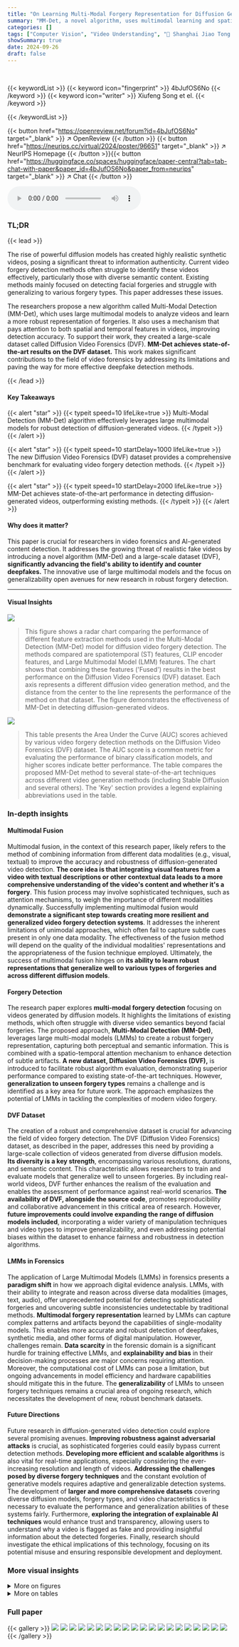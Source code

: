 ```yaml
---
title: "On Learning Multi-Modal Forgery Representation for Diffusion Generated Video Detection"
summary: "MM-Det, a novel algorithm, uses multimodal learning and spatiotemporal attention to detect diffusion-generated videos, achieving state-of-the-art performance on the new DVF dataset."
categories: []
tags: ["Computer Vision", "Video Understanding", "🏢 Shanghai Jiao Tong University",]
showSummary: true
date: 2024-09-26
draft: false
---
```


<br>

{{< keywordList >}}
{{< keyword icon="fingerprint" >}} 4bJufOS6No {{< /keyword >}}
{{< keyword icon="writer" >}} Xiufeng Song et el. {{< /keyword >}}
 
{{< /keywordList >}}

{{< button href="https://openreview.net/forum?id=4bJufOS6No" target="_blank" >}}
↗ OpenReview
{{< /button >}}
{{< button href="https://neurips.cc/virtual/2024/poster/96651" target="_blank" >}}
↗ NeurIPS Homepage
{{< /button >}}{{< button href="https://huggingface.co/spaces/huggingface/paper-central?tab=tab-chat-with-paper&paper_id=4bJufOS6No&paper_from=neurips" target="_blank" >}}
↗ Chat
{{< /button >}}



<audio controls>
    <source src="https://ai-paper-reviewer.com/4bJufOS6No/podcast.wav" type="audio/wav">
    Your browser does not support the audio element.
</audio>


### TL;DR


{{< lead >}}

The rise of powerful diffusion models has created highly realistic synthetic videos, posing a significant threat to information authenticity. Current video forgery detection methods often struggle to identify these videos effectively, particularly those with diverse semantic content. Existing methods mainly focused on detecting facial forgeries and struggle with generalizing to various forgery types.  This paper addresses these issues. 

The researchers propose a new algorithm called Multi-Modal Detection (MM-Det), which uses large multimodal models to analyze videos and learn a more robust representation of forgeries. It also uses a mechanism that pays attention to both spatial and temporal features in videos, improving detection accuracy. To support their work, they created a large-scale dataset called Diffusion Video Forensics (DVF). **MM-Det achieves state-of-the-art results on the DVF dataset.**  This work makes significant contributions to the field of video forensics by addressing its limitations and paving the way for more effective deepfake detection methods.

{{< /lead >}}


#### Key Takeaways

{{< alert "star" >}}
{{< typeit speed=10 lifeLike=true >}} Multi-Modal Detection (MM-Det) algorithm effectively leverages large multimodal models for robust detection of diffusion-generated videos. {{< /typeit >}}
{{< /alert >}}

{{< alert "star" >}}
{{< typeit speed=10 startDelay=1000 lifeLike=true >}} The new Diffusion Video Forensics (DVF) dataset provides a comprehensive benchmark for evaluating video forgery detection methods. {{< /typeit >}}
{{< /alert >}}

{{< alert "star" >}}
{{< typeit speed=10 startDelay=2000 lifeLike=true >}} MM-Det achieves state-of-the-art performance in detecting diffusion-generated videos, outperforming existing methods. {{< /typeit >}}
{{< /alert >}}

#### Why does it matter?
This paper is crucial for researchers in video forensics and AI-generated content detection.  It addresses the growing threat of realistic fake videos by introducing a novel algorithm (MM-Det) and a large-scale dataset (DVF), **significantly advancing the field's ability to identify and counter deepfakes.**  The innovative use of large multimodal models and the focus on generalizability open avenues for new research in robust forgery detection.

------
#### Visual Insights



![](https://ai-paper-reviewer.com/4bJufOS6No/figures_0_1.jpg)

> This figure shows a radar chart comparing the performance of different feature extraction methods used in the Multi-Modal Detection (MM-Det) model for diffusion video forgery detection.  The methods compared are spatiotemporal (ST) features, CLIP encoder features, and Large Multimodal Model (LMM) features.  The chart shows that combining these features ('Fused') results in the best performance on the Diffusion Video Forensics (DVF) dataset. Each axis represents a different diffusion video generation method, and the distance from the center to the line represents the performance of the method on that dataset. The figure demonstrates the effectiveness of MM-Det in detecting diffusion-generated videos.





![](https://ai-paper-reviewer.com/4bJufOS6No/tables_7_1.jpg)

> This table presents the Area Under the Curve (AUC) scores achieved by various video forgery detection methods on the Diffusion Video Forensics (DVF) dataset.  The AUC score is a common metric for evaluating the performance of binary classification models, and higher scores indicate better performance.  The table compares the proposed MM-Det method to several state-of-the-art techniques across different video generation methods (including Stable Diffusion and several others).  The 'Key' section provides a legend explaining abbreviations used in the table.





### In-depth insights


#### Multimodal Fusion
Multimodal fusion, in the context of this research paper, likely refers to the method of combining information from different data modalities (e.g., visual, textual) to improve the accuracy and robustness of diffusion-generated video detection.  **The core idea is that integrating visual features from a video with textual descriptions or other contextual data leads to a more comprehensive understanding of the video's content and whether it's a forgery**. This fusion process may involve sophisticated techniques, such as attention mechanisms, to weigh the importance of different modalities dynamically.  Successfully implementing multimodal fusion would **demonstrate a significant step towards creating more resilient and generalized video forgery detection systems**.  It addresses the inherent limitations of unimodal approaches, which often fail to capture subtle cues present in only one data modality. The effectiveness of the fusion method will depend on the quality of the individual modalities' representations and the appropriateness of the fusion technique employed. Ultimately, the success of multimodal fusion hinges on **its ability to learn robust representations that generalize well to various types of forgeries and across different diffusion models**.

#### Forgery Detection
The research paper explores **multi-modal forgery detection** focusing on videos generated by diffusion models.  It highlights the limitations of existing methods, which often struggle with diverse video semantics beyond facial forgeries.  The proposed approach, **Multi-Modal Detection (MM-Det)**, leverages large multi-modal models (LMMs) to create a robust forgery representation, capturing both perceptual and semantic information.  This is combined with a spatio-temporal attention mechanism to enhance detection of subtle artifacts.  **A new dataset, Diffusion Video Forensics (DVF),** is introduced to facilitate robust algorithm evaluation, demonstrating superior performance compared to existing state-of-the-art techniques.  However, **generalization to unseen forgery types** remains a challenge and is identified as a key area for future work.  The approach emphasizes the potential of LMMs in tackling the complexities of modern video forgery.

#### DVF Dataset
The creation of a robust and comprehensive dataset is crucial for advancing the field of video forgery detection.  The DVF (Diffusion Video Forensics) dataset, as described in the paper, addresses this need by providing a large-scale collection of videos generated from diverse diffusion models. **Its diversity is a key strength**, encompassing various resolutions, durations, and semantic content. This characteristic allows researchers to train and evaluate models that generalize well to unseen forgeries. By including real-world videos, DVF further enhances the realism of the evaluation and enables the assessment of performance against real-world scenarios.  **The availability of DVF, alongside the source code**, promotes reproducibility and collaborative advancement in this critical area of research. However, **future improvements could involve expanding the range of diffusion models included**, incorporating a wider variety of manipulation techniques and video types to improve generalizability, and even addressing potential biases within the dataset to enhance fairness and robustness in detection algorithms.

#### LMMs in Forensics
The application of Large Multimodal Models (LMMs) in forensics presents a **paradigm shift** in how we approach digital evidence analysis.  LMMs, with their ability to integrate and reason across diverse data modalities (images, text, audio), offer unprecedented potential for detecting sophisticated forgeries and uncovering subtle inconsistencies undetectable by traditional methods.  **Multimodal forgery representation** learned by LMMs can capture complex patterns and artifacts beyond the capabilities of single-modality models. This enables more accurate and robust detection of deepfakes, synthetic media, and other forms of digital manipulation.  However, challenges remain.  **Data scarcity** in the forensic domain is a significant hurdle for training effective LMMs, and **explainability and bias** in their decision-making processes are major concerns requiring attention.  Moreover, the computational cost of LMMs can pose a limitation, but ongoing advancements in model efficiency and hardware capabilities should mitigate this in the future. The **generalizability** of LMMs to unseen forgery techniques remains a crucial area of ongoing research, which necessitates the development of new, robust benchmark datasets.

#### Future Directions
Future research in diffusion-generated video detection could explore several promising avenues.  **Improving robustness against adversarial attacks** is crucial, as sophisticated forgeries could easily bypass current detection methods. **Developing more efficient and scalable algorithms** is also vital for real-time applications, especially considering the ever-increasing resolution and length of videos.  **Addressing the challenges posed by diverse forgery techniques** and the constant evolution of generative models requires adaptive and generalizable detection systems. The development of **larger and more comprehensive datasets** covering diverse diffusion models, forgery types, and video characteristics is necessary to evaluate the performance and generalization abilities of these systems fairly. Furthermore, **exploring the integration of explainable AI techniques** would enhance trust and transparency, allowing users to understand why a video is flagged as fake and providing insightful information about the detected forgeries. Finally, research should investigate the ethical implications of this technology, focusing on its potential misuse and ensuring responsible development and deployment.


### More visual insights

<details>
<summary>More on figures
</summary>


![](https://ai-paper-reviewer.com/4bJufOS6No/figures_1_1.jpg)

> This figure illustrates how Large Multi-modal Models (LMMs) are used to detect forgeries by analyzing both visual and textual information.  The LMMs perceive visual artifacts and anomalies in an image and provide a textual explanation for why it is considered real or fake. This textual explanation highlights features like 'consistent shape' (indicative of authenticity) and 'unrealistic color' (indicative of forgery). The process culminates in the generation of a Multi-Modal Forgery Representation (MMFR), used for forgery detection.


![](https://ai-paper-reviewer.com/4bJufOS6No/figures_2_1.jpg)

> This figure shows the residual difference between the original images and the images reconstructed using a VQ-VAE.  The reconstruction of real images shows clear edges and visible traces, while the reconstruction of diffusion-generated images is much more effective, resulting in residual images with far fewer visible traces. This highlights the ability of the VQ-VAE to amplify the artifacts present in diffusion-generated videos, making them easier to detect.


![](https://ai-paper-reviewer.com/4bJufOS6No/figures_3_1.jpg)

> This figure illustrates the architecture of the proposed Multi-Modal Detection (MM-Det) network for diffusion video forgery detection.  It shows two main branches: the LMM branch and the ST branch. The LMM branch uses a Large Multi-modal Model to generate a Multi-Modal Forgery Representation (MMFR) that captures forgery traces from various videos. The ST branch uses a VQ-VAE, CNN encoder, and IAFA to extract spatiotemporal features based on spatial artifacts and temporal inconsistencies.  Finally, a dynamic fusion strategy combines the features from both branches for the final forgery prediction.


![](https://ai-paper-reviewer.com/4bJufOS6No/figures_4_1.jpg)

> This figure details the architecture of the In-and-Across Frame Attention (IAFA) mechanism and the dynamic fusion strategy in the MM-Det model.  IAFA processes both local (patch-level) and global (frame-level) features within each frame and across frames using a transformer network. The dynamic fusion strategy combines features from the IAFA module and a multi-modal forgery representation to generate a final forgery prediction.


![](https://ai-paper-reviewer.com/4bJufOS6No/figures_5_1.jpg)

> This figure shows sample videos from the Diffusion Video Forensics (DVF) dataset, which is a new dataset created for this research.  It showcases the variety of videos included, highlighting both real videos (from Internvid-10M and Youtube-8M) and fake videos generated using eight different diffusion models (OSora, VC1, Zscope, Sora, Pika, St. V. D., St. Diff., and St.V.). The figure visually demonstrates the diversity of content and quality in the DVF dataset.


![](https://ai-paper-reviewer.com/4bJufOS6No/figures_6_1.jpg)

> This figure provides an overview of the Diffusion Video Forensics (DVF) dataset.  Panel (a) illustrates the process of generating fake videos using both text-to-video and image-to-video methods, drawing on real data from Internvid-10M and YouTube-8M.  Panel (b) shows the distribution of videos across different resolutions and durations. Panel (c) presents a bar chart visualizing the number of videos and frames within the dataset for each of the eight included video generation methods.


![](https://ai-paper-reviewer.com/4bJufOS6No/figures_8_1.jpg)

> This figure compares the attention maps from the last layer of the transformer in IAFA and ViViT to highlight spatial weights within each frame.  The activation maps show where the models focus their attention when trying to detect forgery.  All the video frames shown are generated by VideoCrafter1.  The comparison illustrates differences in how IAFA and ViViT identify spatial artifacts in generated videos.


![](https://ai-paper-reviewer.com/4bJufOS6No/figures_9_1.jpg)

> This figure presents an analysis of the Multimodal Forgery Representation (MMFR) and its effectiveness in distinguishing real and fake videos.  (a) shows clustering accuracy using features from different layers of the LMM branch, demonstrating that certain layers are better at distinguishing forgeries. (b) and (c) use t-SNE to visualize features from the ST (spatio-temporal) and LMM branches, respectively, showing clear separation between real and fake videos, highlighting the effectiveness of MMFR in capturing discriminatory characteristics.


</details>




<details>
<summary>More on tables
</summary>


![](https://ai-paper-reviewer.com/4bJufOS6No/tables_8_1.jpg)
> This table presents the Area Under the Curve (AUC) scores achieved by various video forgery detection methods on the Diffusion Video Forensics (DVF) dataset.  It compares the performance of the proposed Multi-Modal Detection (MM-Det) method against ten state-of-the-art baselines.  The AUC score measures the overall ability of each method to correctly classify videos as either real or fake.  The table is broken down by different video generation methods (e.g., VideoCrafter1, Zeroscope, Sora, Pika, Stable Diffusion, Stable Video) allowing for performance comparison across various forgery types. The 'Avg.' column provides an average AUC across all generation methods.

![](https://ai-paper-reviewer.com/4bJufOS6No/tables_14_1.jpg)
> This table presents the Area Under the Curve (AUC) scores achieved by various video forgery detection methods on the Diffusion Video Forensics (DVF) dataset.  The AUC score quantifies the performance of each method in distinguishing between real and fake videos.  The table includes several state-of-the-art methods (e.g., HiFi-Net, DIRE, Uni-FD) along with the proposed MM-Det method. The 'Key' section provides a legend for abbreviations used in the table.

![](https://ai-paper-reviewer.com/4bJufOS6No/tables_15_1.jpg)
> This table presents the Area Under the Curve (AUC) scores achieved by various video forgery detection methods on the Diffusion Video Forensics (DVF) dataset.  The AUC represents the performance of each method in distinguishing between real and fake videos.  The table compares the proposed MM-Det method with ten state-of-the-art baseline methods across different diffusion models (VideoCrafter1, Zeroscope, OpenSora, Sora, Pika, Stable Diffusion, Stable Video) and provides average performance metrics. The key clarifies abbreviations used in the table.

![](https://ai-paper-reviewer.com/4bJufOS6No/tables_16_1.jpg)
> This table presents the Area Under the Curve (AUC) scores for video forgery detection on the Diffusion Video Forensics (DVF) dataset.  Multiple state-of-the-art methods are compared against the proposed MM-Det method. The AUC scores are shown for individual video generation methods (Video-Crafter1, Zeroscope, OpenSora, Sora, Pika, Stable Diffusion, Stable Video) and the average (Avg.) across all methods.  The table highlights the best and second-best performing methods for each generation method, indicating the superior performance of MM-Det.

</details>




### Full paper

{{< gallery >}}
<img src="https://ai-paper-reviewer.com/4bJufOS6No/1.png" class="grid-w50 md:grid-w33 xl:grid-w25" />
<img src="https://ai-paper-reviewer.com/4bJufOS6No/2.png" class="grid-w50 md:grid-w33 xl:grid-w25" />
<img src="https://ai-paper-reviewer.com/4bJufOS6No/3.png" class="grid-w50 md:grid-w33 xl:grid-w25" />
<img src="https://ai-paper-reviewer.com/4bJufOS6No/4.png" class="grid-w50 md:grid-w33 xl:grid-w25" />
<img src="https://ai-paper-reviewer.com/4bJufOS6No/5.png" class="grid-w50 md:grid-w33 xl:grid-w25" />
<img src="https://ai-paper-reviewer.com/4bJufOS6No/6.png" class="grid-w50 md:grid-w33 xl:grid-w25" />
<img src="https://ai-paper-reviewer.com/4bJufOS6No/7.png" class="grid-w50 md:grid-w33 xl:grid-w25" />
<img src="https://ai-paper-reviewer.com/4bJufOS6No/8.png" class="grid-w50 md:grid-w33 xl:grid-w25" />
<img src="https://ai-paper-reviewer.com/4bJufOS6No/9.png" class="grid-w50 md:grid-w33 xl:grid-w25" />
<img src="https://ai-paper-reviewer.com/4bJufOS6No/10.png" class="grid-w50 md:grid-w33 xl:grid-w25" />
<img src="https://ai-paper-reviewer.com/4bJufOS6No/11.png" class="grid-w50 md:grid-w33 xl:grid-w25" />
<img src="https://ai-paper-reviewer.com/4bJufOS6No/12.png" class="grid-w50 md:grid-w33 xl:grid-w25" />
<img src="https://ai-paper-reviewer.com/4bJufOS6No/13.png" class="grid-w50 md:grid-w33 xl:grid-w25" />
<img src="https://ai-paper-reviewer.com/4bJufOS6No/14.png" class="grid-w50 md:grid-w33 xl:grid-w25" />
<img src="https://ai-paper-reviewer.com/4bJufOS6No/15.png" class="grid-w50 md:grid-w33 xl:grid-w25" />
<img src="https://ai-paper-reviewer.com/4bJufOS6No/16.png" class="grid-w50 md:grid-w33 xl:grid-w25" />
<img src="https://ai-paper-reviewer.com/4bJufOS6No/17.png" class="grid-w50 md:grid-w33 xl:grid-w25" />
<img src="https://ai-paper-reviewer.com/4bJufOS6No/18.png" class="grid-w50 md:grid-w33 xl:grid-w25" />
<img src="https://ai-paper-reviewer.com/4bJufOS6No/19.png" class="grid-w50 md:grid-w33 xl:grid-w25" />
<img src="https://ai-paper-reviewer.com/4bJufOS6No/20.png" class="grid-w50 md:grid-w33 xl:grid-w25" />
{{< /gallery >}}